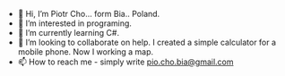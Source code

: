 - 👋 Hi, I’m Piotr Cho... form Bia.. Poland.
- 👀 I’m interested in programing.
- 🌱 I’m currently learning C#.
- 💞️ I’m looking to collaborate on help. I created a simple calculator for a mobile phone. Now I working a map.
- 📫 How to reach me - simply write pio.cho.bia@gmail.com

<!---
PioChoBia/PioChoBia is a ✨ special ✨ repository because its `README.md` (this file) appears on your GitHub profile.
You can click the Preview link to take a look at your changes.
--->
